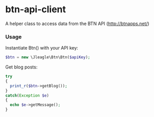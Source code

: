btn-api-client
==============

A helper class to access data from the BTN API (http://btnapps.net/)

### Usage

Instantiate Btn() with your API key:

```php
$btn = new \Jleagle\Btn\Btn($apiKey);
```

Get blog posts:

```php
try
{
  print_r($btn->getBlog());
}
catch(Exception $e)
{
  echo $e->getMessage();
}
```

